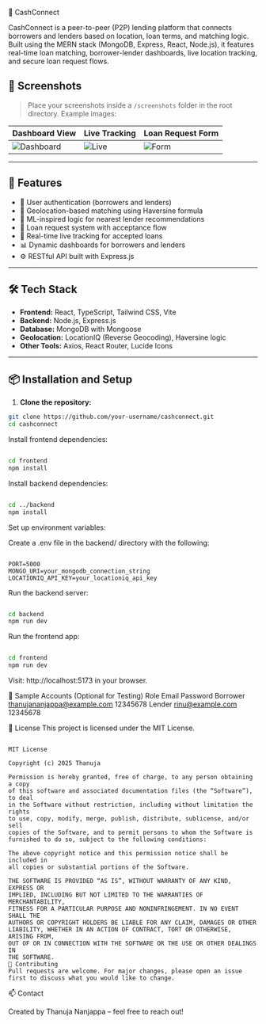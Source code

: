 
 💸 CashConnect

CashConnect is a peer-to-peer (P2P) lending platform that connects borrowers and lenders based on location, loan terms, and matching logic. Built using the MERN stack (MongoDB, Express, React, Node.js), it features real-time loan matching, borrower-lender dashboards, live location tracking, and secure loan request flows.

## 📸 Screenshots

> Place your screenshots inside a `/screenshots` folder in the root directory. Example images:

| Dashboard View | Live Tracking | Loan Request Form |
|----------------|---------------|-------------------|
| ![Dashboard](./screenshots/dashboard.png) | ![Live](./screenshots/live-tracking.png) | ![Form](./screenshots/loan-form.png) |

---

## 🚀 Features

- 🔐 User authentication (borrowers and lenders)
- 📍 Geolocation-based matching using Haversine formula
- 🧠 ML-inspired logic for nearest lender recommendations
- 💬 Loan request system with acceptance flow
- 📡 Real-time live tracking for accepted loans
- 📊 Dynamic dashboards for borrowers and lenders
- ⚙️ RESTful API built with Express.js

---

## 🛠️ Tech Stack

- **Frontend:** React, TypeScript, Tailwind CSS, Vite
- **Backend:** Node.js, Express.js
- **Database:** MongoDB with Mongoose
- **Geolocation:** LocationIQ (Reverse Geocoding), Haversine logic
- **Other Tools:** Axios, React Router, Lucide Icons

---

## 📦 Installation and Setup

1. **Clone the repository:**

```bash
git clone https://github.com/your-username/cashconnect.git
cd cashconnect
```
Install frontend dependencies:

```bash

cd frontend
npm install
```
Install backend dependencies:

```bash

cd ../backend
npm install
```
Set up environment variables:

Create a .env file in the backend/ directory with the following:

```env

PORT=5000
MONGO_URI=your_mongodb_connection_string
LOCATIONIQ_API_KEY=your_locationiq_api_key
```
Run the backend server:

```bash

cd backend
npm run dev
```
Run the frontend app:

```bash

cd frontend
npm run dev
```
Visit: http://localhost:5173 in your browser.

🧪 Sample Accounts (Optional for Testing)
Role	Email	Password
Borrower	thanujananjappa@example.com	12345678
Lender	rinu@example.com	12345678

📄 License
This project is licensed under the MIT License.

```vbnet

MIT License

Copyright (c) 2025 Thanuja

Permission is hereby granted, free of charge, to any person obtaining a copy
of this software and associated documentation files (the “Software”), to deal
in the Software without restriction, including without limitation the rights  
to use, copy, modify, merge, publish, distribute, sublicense, and/or sell      
copies of the Software, and to permit persons to whom the Software is          
furnished to do so, subject to the following conditions:

The above copyright notice and this permission notice shall be included in     
all copies or substantial portions of the Software.

THE SOFTWARE IS PROVIDED “AS IS”, WITHOUT WARRANTY OF ANY KIND, EXPRESS OR     
IMPLIED, INCLUDING BUT NOT LIMITED TO THE WARRANTIES OF MERCHANTABILITY,       
FITNESS FOR A PARTICULAR PURPOSE AND NONINFRINGEMENT. IN NO EVENT SHALL THE    
AUTHORS OR COPYRIGHT HOLDERS BE LIABLE FOR ANY CLAIM, DAMAGES OR OTHER         
LIABILITY, WHETHER IN AN ACTION OF CONTRACT, TORT OR OTHERWISE, ARISING FROM,  
OUT OF OR IN CONNECTION WITH THE SOFTWARE OR THE USE OR OTHER DEALINGS IN      
THE SOFTWARE.
🤝 Contributing
Pull requests are welcome. For major changes, please open an issue first to discuss what you would like to change.
```
📫 Contact

Created by Thanuja Nanjappa – feel free to reach out!


